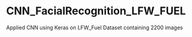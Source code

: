 # CNN_FacialRecognition_LFW_FUEL
Applied CNN using Keras on LFW_Fuel Dataset containing 2200 images
